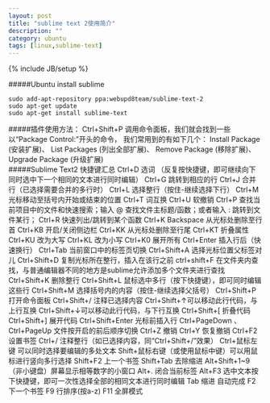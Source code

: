 ```yaml
---
layout: post
title: "sublime text 2使用简介"
description: ""
category: ubuntu
tags: [linux,sublime-text]
---
```

{% include JB/setup %}

#####Ubuntu install sublime

    sudo add-apt-repository ppa:webupd8team/sublime-text-2
    sudo apt-get update
    sudo apt-get install sublime-text

#####插件使用方法：
    Ctrl+Shift+P 调用命令面板，我们就会找到一些以“Package Control:”开头的命令，
    我们常用到的有如下几个： 
    Install Package (安装扩展)、
    List Packages (列出全部扩展)、
    Remove Package (移除扩展)、
    Upgrade Package (升级扩展)  
#####Sublime Text2 快捷键汇总
    Ctrl+D 选词 （反复按快捷键，即可继续向下同时选中下一个相同的文本进行同时编辑）
    Ctrl+G 跳转到相应的行
    Ctrl+J 合并行（已选择需要合并的多行时）
    Ctrl+L 选择整行（按住-继续选择下行）
    Ctrl+M 光标移动至括号内开始或结束的位置
    Ctrl+T 词互换
    Ctrl+U 软撤销
    Ctrl+P 查找当前项目中的文件和快速搜索；输入 @ 查找文件主标题/函数；或者输入 : 跳转到文件某行；
    Ctrl+R 快速列出/跳转到某个函数
    Ctrl+K Backspace 从光标处删除至行首
    Ctrl+KB 开启/关闭侧边栏
    Ctrl+KK 从光标处删除至行尾
    Ctrl+KT 折叠属性
    Ctrl+KU 改为大写
    Ctrl+KL 改为小写
    Ctrl+K0 展开所有
    Ctrl+Enter 插入行后（快速换行）
    Ctrl+Tab 当前窗口中的标签页切换
    Ctrl+Shift+A 选择光标位置父标签对儿
    Ctrl+Shift+D 复制光标所在整行，插入在该行之前
    ctrl+shift+F 在文件夹内查找，与普通编辑器不同的地方是sublime允许添加多个文件夹进行查找
    Ctrl+Shift+K 删除整行
    Ctrl+Shift+L 鼠标选中多行（按下快捷键），即可同时编辑这些行
    Ctrl+Shift+M 选择括号内的内容（按住-继续选择父括号）
    Ctrl+Shift+P 打开命令面板
    Ctrl+Shift+/ 注释已选择内容
    Ctrl+Shift+↑可以移动此行代码，与上行互换
    Ctrl+Shift+↓可以移动此行代码，与下行互换
    Ctrl+Shift+[ 折叠代码
    Ctrl+Shift+] 展开代码
    Ctrl+Shift+Enter 光标前插入行
    Ctrl+PageDown 、Ctrl+PageUp 文件按开启的前后顺序切换
    Ctrl+Z 撤销
    Ctrl+Y 恢复撤销
    Ctrl+F2 设置书签
    Ctrl+/ 注释整行（如已选择内容，同“Ctrl+Shift+/”效果）
    Ctrl+鼠标左键 可以同时选择要编辑的多处文本
    Shift+鼠标右键（或使用鼠标中键）可以用鼠标进行竖向多行选择
    Shift+F2 上一个书签
    Shift+Tab 去除缩进
    Alt+Shift+1~9（非小键盘）屏幕显示相等数字的小窗口
    Alt+. 闭合当前标签
    Alt+F3 选中文本按下快捷键，即可一次性选择全部的相同文本进行同时编辑
    Tab 缩进 自动完成
    F2 下一个书签
    F9 行排序(按a-z)
    F11 全屏模式